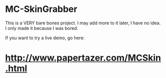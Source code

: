 # MC-SkinGrabber

This is a VERY bare bones project. I may add more to it later, I have no idea. I only made it because I was bored.

If you want to try a live demo, go here: 
# http://www.papertazer.com/MCSkin.html
